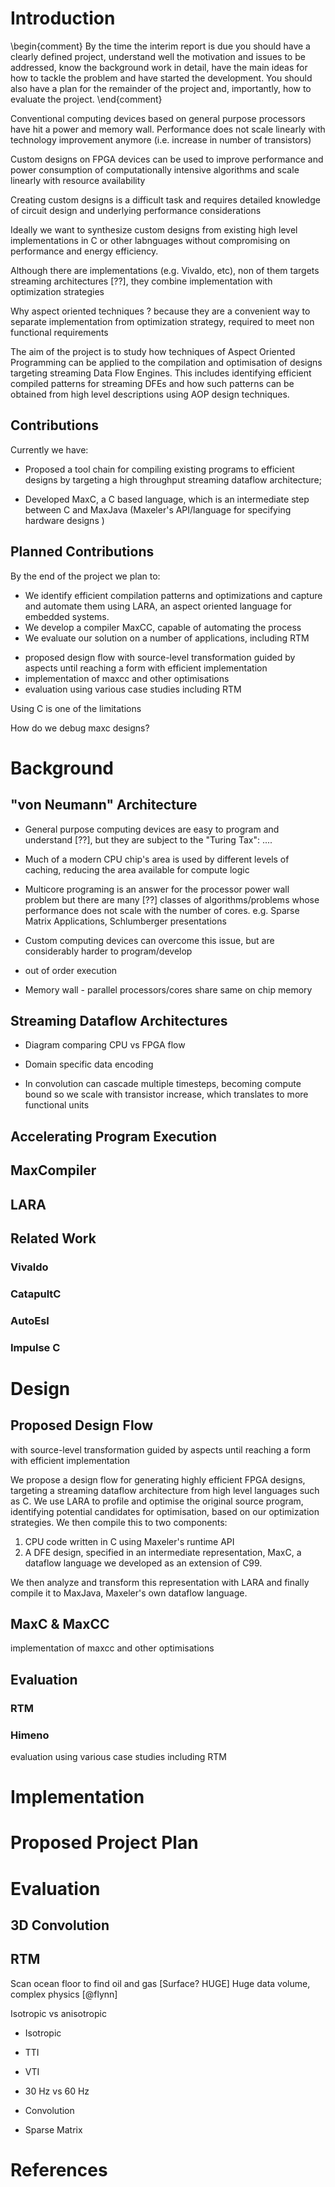 # Introduction

\begin{comment}
By the time the interim report is due you should have a clearly defined
project, understand well the motivation and issues to be addressed, know
the background work in detail, have the main ideas for how to tackle the
problem and have started the development. You should also have a plan
for the remainder of the project and, importantly, how to evaluate the
project.
\end{comment}

Conventional computing devices based on general purpose processors
have hit a power and memory wall. Performance does not scale linearly
with technology improvement anymore (i.e. increase in number of
transistors)

Custom designs on FPGA devices can be used to improve performance and
power consumption of computationally intensive algorithms and scale
linearly with resource availability

Creating custom designs is a difficult task and requires detailed
knowledge of circuit design and underlying performance considerations

Ideally we want to synthesize custom designs from existing high level
implementations in C or other labnguages without compromising on
performance and energy efficiency.

Although there are implementations (e.g. Vivaldo, etc), non of them
targets streaming architectures [??], they combine implementation
with optimization strategies

Why aspect oriented techniques ? because they are a convenient way to
separate implementation from optimization strategy, required to meet
non functional requirements

The aim of the project is to study how techniques of Aspect Oriented
Programming can be applied to the compilation and optimisation of
designs targeting streaming Data Flow Engines. This includes
identifying efficient compiled patterns for streaming DFEs and how
such patterns can be obtained from high level descriptions using AOP
design techniques.

## Contributions

Currently we have:

* Proposed a tool chain for compiling existing programs to efficient
designs by targeting a high throughput streaming dataflow
architecture;

* Developed MaxC, a C based language, which is an intermediate step
  between C and MaxJava (Maxeler's API/language for specifying
  hardware designs )

## Planned Contributions

By the end of the project we plan to:

* We identify efficient compilation patterns and optimizations and
capture and automate them using LARA, an aspect oriented language for
embedded systems.
* We develop a compiler MaxCC, capable of automating the process
* We evaluate our solution on a number of applications, including RTM
- proposed design flow with source-level transformation guided by
  aspects until reaching a form with efficient implementation
- implementation of maxcc and other optimisations
- evaluation using various case studies including RTM

Using C is one of the limitations

How do we debug maxc designs?

# Background


## "von Neumann" Architecture


* General purpose computing devices are easy to program and understand
  [??], but they are subject to the "Turing Tax": ....

* Much of a modern CPU chip's area is used by different levels of
  caching, reducing the area available for compute logic

* Multicore programing is an answer for the processor power wall
  problem but there are many [??] classes of algorithms/problems whose
  performance does not scale with the number of cores. e.g. Sparse
  Matrix Applications, Schlumberger presentations

* Custom computing devices can overcome this issue, but are
  considerably harder to program/develop

* out of order execution

* Memory wall - parallel processors/cores share same on chip memory

## Streaming Dataflow Architectures

* Diagram comparing CPU vs FPGA flow

* Domain specific data encoding

* In convolution can cascade multiple timesteps, becoming compute
  bound so we scale with transistor increase, which translates to more
  functional units

## Accelerating Program Execution



## MaxCompiler

## LARA

## Related Work

### Vivaldo

### CatapultC

### AutoEsl

### Impulse C



# Design

## Proposed Design Flow

with source-level transformation guided by aspects until reaching a
form with efficient implementation

We propose a design flow for generating highly efficient FPGA designs,
targeting a streaming dataflow architecture from high level languages
such as C. We use LARA to profile and optimise the original source
program, identifying potential candidates for optimisation, based on
our optimization strategies. We then compile this to two components:

1. CPU code written in C using Maxeler's runtime API
2. A DFE design, specified in an intermediate representation, MaxC, a
 dataflow language we developed as an extension of C99.

We then analyze and transform this representation with LARA and finally
compile it to MaxJava, Maxeler's own dataflow language.

## MaxC & MaxCC

implementation of maxcc and other optimisations

## Evaluation

### RTM

### Himeno

 evaluation using various case studies including RTM




# Implementation

# Proposed Project Plan

# Evaluation

## 3D Convolution

## RTM

Scan ocean floor to find oil and gas [Surface? HUGE]
Huge data volume, complex physics [@flynn]

Isotropic vs anisotropic

* Isotropic
* TTI
* VTI
* 30 Hz vs 60 Hz

* Convolution
* Sparse Matrix

# References
